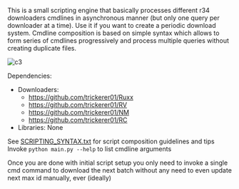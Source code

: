 This is a small scripting engine that basically processes different r34 downloaders cmdlines in asynchronous manner (but only one query per downloader at a time). Use it if you want to create a periodic download system. Cmdline composition is based on simple syntax which allows to form series of cmdlines progressively and process multiple queries without creating duplicate files.

![c3](https://user-images.githubusercontent.com/76029665/203684613-3f11e0c9-1a42-4cb5-b56d-3da22b9cb219.gif)

Dependencies:
- Downloaders:
  - https://github.com/trickerer01/Ruxx
  - https://github.com/trickerer01/RV
  - https://github.com/trickerer01/NM
  - https://github.com/trickerer01/RC
- Libraries: None

See [SCRIPTING_SYNTAX.txt](https://github.com/trickerer01/download-multi-async-wrapper/blob/master/SCRIPTING_SYNTAX.txt) for script composition guidelines and tips  
Invoke `python main.py --help` to list cmdline arguments

Once you are done with initial script setup you only need to invoke a single cmd command to download the next batch without any need to even update next max id manually, ever (ideally)
